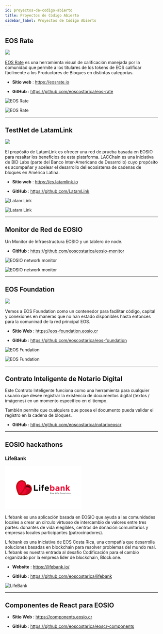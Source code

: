 ```yaml
---
id: proyectos-de-codigo-abierto
title: Proyectos de Código Abierto
sidebar_label: Proyectos de Código Abierto
---
```


## EOS Rate

<img src="https://raw.githubusercontent.com/eoscostarica/design-assets/master/logos/eosrate/eosrate--horizontal-solid-transparent-overlight.png" style="width:30%">

[EOS Rate](https://eosrate.io) es una herramienta visual de calificación manejada por la comunidad que permite a los titulares de los tokens de EOS calificar fácilmente a los Productores de Bloques en distintas categorías.

- **Sitio web** : https://eosrate.io

- **GitHub** : https://github.com/eoscostarica/eos-rate

![EOS Rate](../../img/OSS_screnshots/EOS_Rate.png)

![EOS Rate](../../img/OSS_screnshots/EOS_Rate_2.png)

* * *

## TestNet de LatamLink

<img src="https://raw.githubusercontent.com/LatamLink/latamlink.io/master/website/static/images/latamlink_logo-h-full-color-overwhite.png" style="width:30%" >

El propósito de LatamLink es ofrecer una red de prueba basada en EOSIO para resaltar los beneficios de esta plataforma. LACChain es una iniciativa de BID Labs (parte del Banco Inter-Americano de Desarrollo) cuyo propósito es acompañar y acelear el desarrollo del ecosistema de cadenas de bloques en América Latina.

- **Sitio web** : https://es.latamlink.io

- **GitHub** : https://github.com/LatamLink

![Latam Link](../../img/OSS_screnshots/Latam_Link.png)

![Latam Link](../../img/OSS_screnshots/Latam_Link_monitor.png)


* * *

## Monitor de Red de EOSIO

Un Monitor de Infraestructura EOSIO y un tablero de node.

- **GitHub** : https://github.com/eoscostarica/eosio-monitor

![EOSIO network monitor](../../img/OSS_screnshots/EOSIO_Network_monitor.png)

![EOSIO network monitor](../../img/OSS_screnshots/EOSIO_Network_monitor_2.png)

* * *

## EOS Foundation

<img src="https://raw.githubusercontent.com/eoscostarica/eos-foundation/master/visual-guide/eos-foundation-logo.png" style="width:30%">

Vemos a EOS Foundation como un contenedor para facilitar código, capital y conexiones en maneras que no han estado disponibles hasta entonces para la comuninad de la red principal EOS.

- **Sitio Web** : https://eos-foundation.eosio.cr

- **GitHub** : https://github.com/eoscostarica/eos-foundation

![EOS Fundation](../../img/OSS_screnshots/EOS_Fundation_2.png)

![EOS Fundation](../../img/OSS_screnshots/EOS_Fundation.png)

* * *

## Contrato Inteligente de Notario Digital

Este Contrato Inteligente funciona como una herramienta para cualquier usuario que desee registrar la existencia de documentos digital (textos / imágenes) en un momento específico en el tiempo.

También permite que cualquiera que posea el documento pueda validar el registro en la cadena de bloques.

- **GitHub** : https://github.com/eoscostarica/notarioeoscr

* * *

## EOSIO hackathons

### LifeBank

<img src="https://raw.githubusercontent.com/eoscostarica/lifebank/master/docs/logos/2-OverWhite-lifebank-logo-v1-may25-2020-01.svg" style="width:50%">

Lifebank es una aplicación basada en EOSIO que ayuda a las comunidades locales a crear un círculo virtuoso de intercambio de valores entre tres partes: donantes de vida elegibles, centros de donación comunitarios y empresas locales participantes (patrocinadores).

Lifebank es una iniciativa de EOS Costa Rica, una compañía que desarrolla soluciones basadas en blockchain para resolver problemas del mundo real. Lifebank es nuestra entrada al desafío Codificación para el cambio organizado por la empresa líder de blockchain, Block.one.

- **Website** : https://lifebank.io/

- **GitHub** : https://github.com/eoscostarica/lifebank

![LifeBank](../../img/OSS_screnshots/LifeBank.png)

* * *

## Componentes de React para EOSIO

- **Sitio Web** : https://components.eosio.cr

- **GitHub** : https://github.com/eoscostarica/eoscr-components
